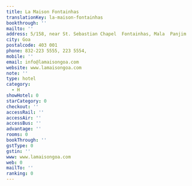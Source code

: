 ```yaml
---
title: La Maison Fontainhas
translationKey: la-maison-fontainhas
bookthrough: ''
mailto: ''
address: 5/158, near St. Sebastian Chapel  Fontainhas, Mala  Panjim
city: Goa
postalcode: 403 001
phone: 832-223 5555, 223 5554,
mobile: ''
email: info@lamaisongoa.com
website: www.lamaisongoa.com
note: ''
type: hotel
category:
  - H
showHotel: 0
starCategory: 0
checkout: ''
accessRail: ''
accessAir: ''
accessBus: ''
advantage: ''
rooms: 0
bookThrough: ''
gstType: 0
gstin: ''
www: www.lamaisongoa.com
web: 0
mailTo: ''
ranking: 0
---
```







